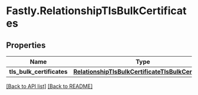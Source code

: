 # Fastly.RelationshipTlsBulkCertificates

## Properties

Name | Type | Description | Notes
------------ | ------------- | ------------- | -------------
**tls_bulk_certificates** | [**RelationshipTlsBulkCertificateTlsBulkCertificate**](RelationshipTlsBulkCertificateTlsBulkCertificate.md) |  | [optional] 


[[Back to API list]](../../README.md#endpoints) [[Back to README]](../../README.md)
